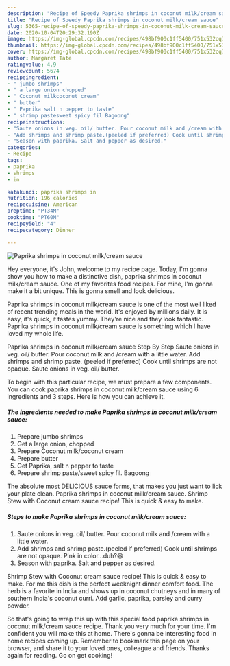 ```yaml
---
description: "Recipe of Speedy Paprika shrimps in coconut milk/cream sauce"
title: "Recipe of Speedy Paprika shrimps in coconut milk/cream sauce"
slug: 5365-recipe-of-speedy-paprika-shrimps-in-coconut-milk-cream-sauce
date: 2020-10-04T20:29:32.190Z
image: https://img-global.cpcdn.com/recipes/498bf900c1ff5400/751x532cq70/paprika-shrimps-in-coconut-milkcream-sauce-recipe-main-photo.jpg
thumbnail: https://img-global.cpcdn.com/recipes/498bf900c1ff5400/751x532cq70/paprika-shrimps-in-coconut-milkcream-sauce-recipe-main-photo.jpg
cover: https://img-global.cpcdn.com/recipes/498bf900c1ff5400/751x532cq70/paprika-shrimps-in-coconut-milkcream-sauce-recipe-main-photo.jpg
author: Margaret Tate
ratingvalue: 4.9
reviewcount: 5674
recipeingredient:
- " jumbo shrimps"
- " a large onion chopped"
- " Coconut milkcoconut cream"
- " butter"
- " Paprika salt n pepper to taste"
- " shrimp pastesweet spicy fil Bagoong"
recipeinstructions:
- "Saute onions in veg. oil/ butter. Pour coconut milk and /cream with a little water."
- "Add shrimps and shrimp paste.(peeled if preferred) Cook until shrimps are not opaque. Pink in color...duh?😆"
- "Season with paprika. Salt and pepper as desired."
categories:
- Recipe
tags:
- paprika
- shrimps
- in

katakunci: paprika shrimps in 
nutrition: 196 calories
recipecuisine: American
preptime: "PT34M"
cooktime: "PT60M"
recipeyield: "4"
recipecategory: Dinner

---
```



![Paprika shrimps in coconut milk/cream sauce](https://img-global.cpcdn.com/recipes/498bf900c1ff5400/751x532cq70/paprika-shrimps-in-coconut-milkcream-sauce-recipe-main-photo.jpg)

Hey everyone, it's John, welcome to my recipe page. Today, I'm gonna show you how to make a distinctive dish, paprika shrimps in coconut milk/cream sauce. One of my favorites food recipes. For mine, I'm gonna make it a bit unique. This is gonna smell and look delicious.

Paprika shrimps in coconut milk/cream sauce is one of the most well liked of recent trending meals in the world. It's enjoyed by millions daily. It is easy, it's quick, it tastes yummy. They're nice and they look fantastic. Paprika shrimps in coconut milk/cream sauce is something which I have loved my whole life.

Paprika shrimps in coconut milk/cream sauce Step By Step Saute onions in veg. oil/ butter. Pour coconut milk and /cream with a little water. Add shrimps and shrimp paste. (peeled if preferred) Cook until shrimps are not opaque. Saute onions in veg. oil/ butter.


To begin with this particular recipe, we must prepare a few components. You can cook paprika shrimps in coconut milk/cream sauce using 6 ingredients and 3 steps. Here is how you can achieve it.

<!--inarticleads1-->

##### The ingredients needed to make Paprika shrimps in coconut milk/cream sauce:

1. Prepare  jumbo shrimps
1. Get  a large onion, chopped
1. Prepare  Coconut milk/coconut cream
1. Prepare  butter
1. Get  Paprika, salt n pepper to taste
1. Prepare  shrimp paste/sweet spicy fil. Bagoong


The absolute most DELICIOUS sauce forms, that makes you just want to lick your plate clean. Paprika shrimps in coconut milk/cream sauce. Shrimp Stew with Coconut cream sauce recipe! This is quick &amp; easy to make. 

<!--inarticleads2-->

##### Steps to make Paprika shrimps in coconut milk/cream sauce:

1. Saute onions in veg. oil/ butter. Pour coconut milk and /cream with a little water.
1. Add shrimps and shrimp paste.(peeled if preferred) Cook until shrimps are not opaque. Pink in color...duh?😆
1. Season with paprika. Salt and pepper as desired.


Shrimp Stew with Coconut cream sauce recipe! This is quick &amp; easy to make. For me this dish is the perfect weeknight dinner comfort food. The herb is a favorite in India and shows up in coconut chutneys and in many of southern India&#39;s coconut curri. Add garlic, paprika, parsley and curry powder. 

So that's going to wrap this up with this special food paprika shrimps in coconut milk/cream sauce recipe. Thank you very much for your time. I'm confident you will make this at home. There's gonna be interesting food in home recipes coming up. Remember to bookmark this page on your browser, and share it to your loved ones, colleague and friends. Thanks again for reading. Go on get cooking!
